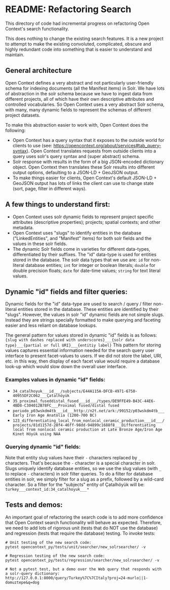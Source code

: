 # README: Refactoring Search

This directory of code had incremental progress on refactoring Open Context's search functionality.

This does nothing to change the existing search features. It is a new project to attempt to make the 
existing convoluted, complicated, obscure and highly redundant code into something that is easier to 
understand and maintain.

## General architecture
Open Context defines a very abstract and not particularly user-friendly schema for indexing documents
(all the Manifest items) in Solr. We have lots of abstraction in the solr schema because we have to
ingest data from different projects, all of which have their own descriptive attributes and controlled
vocabularies. So Open Context uses a very abstract Solr schema, with many, many dynamic fields to
represent the schemas of different project datasets.

To make this abstraction easier to work with, Open Context does the following:

- Open Context has a query syntax that it exposes to the outside world for clients to use 
(see: https://opencontext.org/about/services#tab_query-syntax). Open Context translates requests from
outside clients into a query uses solr's query syntax and (super abstract) schema.
- Solr response with results in the form of a big JSON-encoded dictionary object. Open Context then
translates these Solr results into different output options, defaulting to a JSON-LD + GeoJSON 
output. 
- To make things easier for clients, Open Context's default JSON-LD + GeoJSON output has lots of links
the client can use to change state (sort, page, filter in different ways).



## A few things to understand first:

- Open Context uses solr dynamic fields to represent project specific attributes
(descriptive properties); projects; spatial contexts; and other metadata.
- Open Context uses "slugs" to identify entities in the database ("LinkedEntities", and
"Manifest" items) for both solr fields and the values in these solr fields.
- The dynamic Solr fields come in varieties for different data-types, differentiated by
their suffixes. The "id" data-type is used for entities stored in the database. The solr data types
that we use are: `id` for non-literal database entities; `int` for integer or boolean literals;
`double` for double precision floats; `date` for date-time values; `string` for text literal
values.


## Dynamic "id" fields and filter queries:
Dynamic fields for the "id" data-type are used to search / query / filter non-literal entities
stored in the database. These entities are identified by their "slugs". However, the values in
solr "id" dynamic fields are not simple slugs. Instead they are strings specially formatted to
make querying and faceting easier and less reliant on database lookups. 

The general pattern for values stored in dynamic "id" fields is as follows:
```{slug with dashes replaced with underscores}___{solr data type}___{partial or full URI}___{entitiy label}```
This pattern for storing values captures essential information needed for the search query user interface
to present facet-values to users. If we did not store the label, URI, etc. in this way, then display
of each facet value would require a database look-up which would slow down the overall user interface.


### Examples values in dynamic "id" fields:
- `34_catalhoyuk___id___/subjects/E44A115A-DFCB-4971-6750-40955DF2C062___Çatalhöyük`
- `35_proximal_fuseddistal_fused___id___/types/DE9FFE49-B43C-44E6-4BD8-C304012B78FC___Proximal fused/distal fused`
- `periodo_p03wskdm4tb___id___http://n2t.net/ark:/99152/p03wskdm4tb___Early Iron Age Anatolia (1200-700 BC)`
- `123_differentiating_local_from_nonlocal_ceramic_production___id___/projects/81d1157d-28f4-46ff-98dd-94899c1688f8___Differentiating local from nonlocal ceramic production at Late Bronze Age/Iron Age Kinet Höyük using NAA`


### Querying dynamic "id" fields:
Note that entity slug values have their `-` characters replaced by `_` characters. That's because the `-`
character is a special character in solr. Slugs uniquely identify database entities, so we use the slug
values (with `_` to replace `-` characters) in solr filter queries. To do a filter for database entities
in solr, we simply filter for a slug as a prefix, followed by a wild-card character. So a filter for the
"subjects" entity of Çatalhöyük will be: `turkey___context_id:34_catalhoyuk___*`




## Tests and demos:

An important goal of refactoring the search code is to add more confidence that Open Context search
functionality will behave as expected. Therefore, we need to add lots of rigorous unit (tests that
do NOT use the database) and regression (tests that require the database) testing. To invoke tests:

```
# Unit testing of the new search code:
pytest opencontext_py/tests/unit/searcher/new_solrsearcher/ -v

# Regression testing of the new search code:
pytest opencontext_py/tests/regression/searcher/new_solrsearcher/ -v

# Not a pytest test, but a demo over the Web query that responds with a solr-query dictionary:
http://127.0.0.1:8000/query/Turkey%7C%7CItaly?proj=24-murlo||1-domuztepe&q=dog

```


